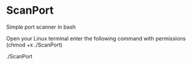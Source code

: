 # ScanPort

Simple port scanner in bash

Open your Linux terminal enter the following command with permissions (chmod +x ./ScanPort)

./ScanPort <targetip> 
